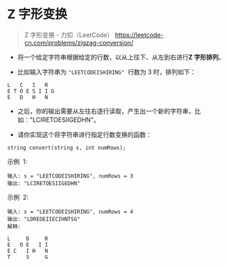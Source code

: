 # Z 字形变换

> Z 字形变换 - 力扣（LeetCode） https://leetcode-cn.com/problems/zigzag-conversion/

-   将一个给定字符串根据给定的行数，以从上往下、从左到右进行**Z 字形排列**。

-   比如输入字符串为 `"LEETCODEISHIRING"`  行数为 3 时，排列如下：

```
L   C   I   R
E T O E S I I G
E   D   H   N
```

-   之后，你的输出需要从左往右逐行读取，产生出一个新的字符串，比如："LCIRETOESIIGEDHN"。

-   请你实现这个将字符串进行指定行数变换的函数：

```
string convert(string s, int numRows);
```

示例  1:

```
输入: s = "LEETCODEISHIRING", numRows = 3
输出: "LCIRETOESIIGEDHN"
```

示例  2:

```
输入: s = "LEETCODEISHIRING", numRows = 4
输出: "LDREOEIIECIHNTSG"
解释:

L     D     R
E   O E   I I
E C   I H   N
T     S     G
```
